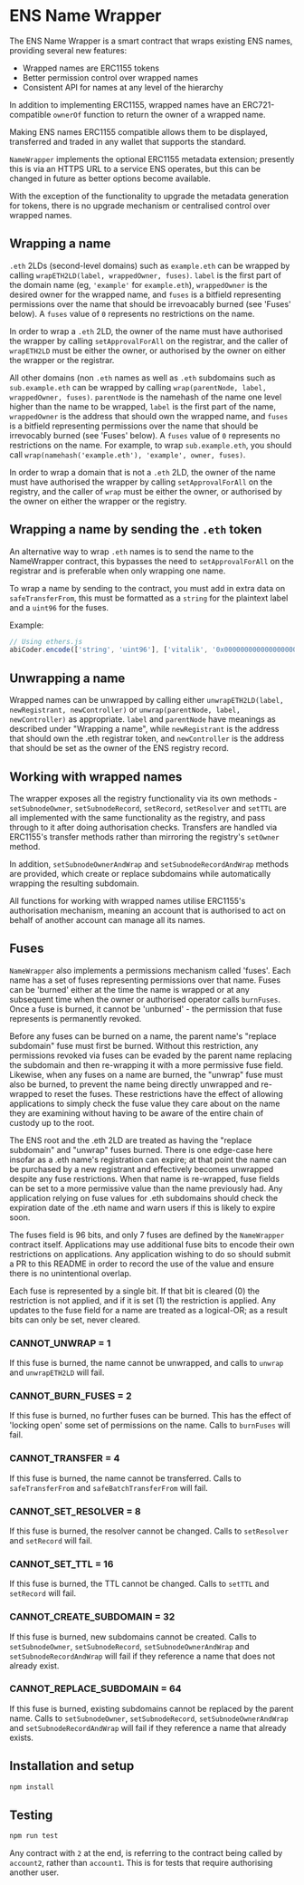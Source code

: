 # ENS Name Wrapper

The ENS Name Wrapper is a smart contract that wraps existing ENS names, providing several new features:

- Wrapped names are ERC1155 tokens
- Better permission control over wrapped names
- Consistent API for names at any level of the hierarchy

In addition to implementing ERC1155, wrapped names have an ERC721-compatible `ownerOf` function to return the owner of a wrapped name.

Making ENS names ERC1155 compatible allows them to be displayed, transferred and traded in any wallet that supports the standard.

`NameWrapper` implements the optional ERC1155 metadata extension; presently this is via an HTTPS URL to a service ENS operates, but this can be changed in future as better options become available.

With the exception of the functionality to upgrade the metadata generation for tokens, there is no upgrade mechanism or centralised control over wrapped names.

## Wrapping a name

`.eth` 2LDs (second-level domains) such as `example.eth` can be wrapped by calling `wrapETH2LD(label, wrappedOwner, fuses)`. `label` is the first part of the domain name (eg, `'example'` for `example.eth`), `wrappedOwner` is the desired owner for the wrapped name, and `fuses` is a bitfield representing permissions over the name that should be irrevoacably burned (see 'Fuses' below). A `fuses` value of `0` represents no restrictions on the name.

In order to wrap a `.eth` 2LD, the owner of the name must have authorised the wrapper by calling `setApprovalForAll` on the registrar, and the caller of `wrapETH2LD` must be either the owner, or authorised by the owner on either the wrapper or the registrar.

All other domains (non `.eth` names as well as `.eth` subdomains such as `sub.example.eth` can be wrapped by calling `wrap(parentNode, label, wrappedOwner, fuses)`. `parentNode` is the namehash of the name one level higher than the name to be wrapped, `label` is the first part of the name, `wrappedOwner` is the address that should own the wrapped name, and `fuses` is a bitfield representing permissions over the name that should be irrevocably burned (see 'Fuses' below). A `fuses` value of `0` represents no restrictions on the name. For example, to wrap `sub.example.eth`, you should call `wrap(namehash('example.eth'), 'example', owner, fuses)`.

In order to wrap a domain that is not a `.eth` 2LD, the owner of the name must have authorised the wrapper by calling `setApprovalForAll` on the registry, and the caller of `wrap` must be either the owner, or authorised by the owner on either the wrapper or the registry.

## Wrapping a name by sending the `.eth` token

An alternative way to wrap `.eth` names is to send the name to the NameWrapper contract, this bypasses the need to `setApprovalForAll` on the registrar and is preferable when only wrapping one name.

To wrap a name by sending to the contract, you must add in extra data on `safeTransferFrom`, this must be formatted as a `string` for the plaintext label and a `uint96` for the fuses.

Example:

```js
// Using ethers.js
abiCoder.encode(['string', 'uint96'], ['vitalik', '0x000000000000000000000001'])
```

## Unwrapping a name

Wrapped names can be unwrapped by calling either `unwrapETH2LD(label, newRegistrant, newController)` or `unwrap(parentNode, label, newController)` as appropriate. `label` and `parentNode` have meanings as described under "Wrapping a name", while `newRegistrant` is the address that should own the .eth registrar token, and `newController` is the address that should be set as the owner of the ENS registry record.

## Working with wrapped names

The wrapper exposes all the registry functionality via its own methods - `setSubnodeOwner`, `setSubnodeRecord`, `setRecord`, `setResolver` and `setTTL` are all implemented with the same functionality as the registry, and pass through to it after doing authorisation checks. Transfers are handled via ERC1155's transfer methods rather than mirroring the registry's `setOwner` method.

In addition, `setSubnodeOwnerAndWrap` and `setSubnodeRecordAndWrap` methods are provided, which create or replace subdomains while automatically wrapping the resulting subdomain.

All functions for working with wrapped names utilise ERC1155's authorisation mechanism, meaning an account that is authorised to act on behalf of another account can manage all its names.

## Fuses

`NameWrapper` also implements a permissions mechanism called 'fuses'. Each name has a set of fuses representing permissions over that name. Fuses can be 'burned' either at the time the name is wrapped or at any subsequent time when the owner or authorised operator calls `burnFuses`. Once a fuse is burned, it cannot be 'unburned' - the permission that fuse represents is permanently revoked.

Before any fuses can be burned on a name, the parent name's "replace subdomain" fuse must first be burned. Without this restriction, any permissions revoked via fuses can be evaded by the parent name replacing the subdomain and then re-wrapping it with a more permissive fuse field. Likewise, when any fuses on a name are burned, the "unwrap" fuse must also be burned, to prevent the name being directly unwrapped and re-wrapped to reset the fuses. These restrictions have the effect of allowing applications to simply check the fuse value they care about on the name they are examining without having to be aware of the entire chain of custody up to the root.

The ENS root and the .eth 2LD are treated as having the "replace subdomain" and "unwrap" fuses burned. There is one edge-case here insofar as a .eth name's registration can expire; at that point the name can be purchased by a new registrant and effectively becomes unwrapped despite any fuse restrictions. When that name is re-wrapped, fuse fields can be set to a more permissive value than the name previously had. Any application relying on fuse values for .eth subdomains should check the expiration date of the .eth name and warn users if this is likely to expire soon.

The fuses field is 96 bits, and only 7 fuses are defined by the `NameWrapper` contract itself. Applications may use additional fuse bits to encode their own restrictions on applications. Any application wishing to do so should submit a PR to this README in order to record the use of the value and ensure there is no unintentional overlap.

Each fuse is represented by a single bit. If that bit is cleared (0) the restriction is not applied, and if it is set (1) the restriction is applied. Any updates to the fuse field for a name are treated as a logical-OR; as a result bits can only be set, never cleared.

### CANNOT_UNWRAP = 1

If this fuse is burned, the name cannot be unwrapped, and calls to `unwrap` and `unwrapETH2LD` will fail.

### CANNOT_BURN_FUSES = 2

If this fuse is burned, no further fuses can be burned. This has the effect of 'locking open' some set of permissions on the name. Calls to `burnFuses` will fail.

### CANNOT_TRANSFER = 4

If this fuse is burned, the name cannot be transferred. Calls to `safeTransferFrom` and `safeBatchTransferFrom` will fail.

### CANNOT_SET_RESOLVER = 8

If this fuse is burned, the resolver cannot be changed. Calls to `setResolver` and `setRecord` will fail.

### CANNOT_SET_TTL = 16

If this fuse is burned, the TTL cannot be changed. Calls to `setTTL` and `setRecord` will fail.

### CANNOT_CREATE_SUBDOMAIN = 32

If this fuse is burned, new subdomains cannot be created. Calls to `setSubnodeOwner`, `setSubnodeRecord`, `setSubnodeOwnerAndWrap` and `setSubnodeRecordAndWrap` will fail if they reference a name that does not already exist.

### CANNOT_REPLACE_SUBDOMAIN = 64

If this fuse is burned, existing subdomains cannot be replaced by the parent name. Calls to `setSubnodeOwner`, `setSubnodeRecord`, `setSubnodeOwnerAndWrap` and `setSubnodeRecordAndWrap` will fail if they reference a name that already exists.

## Installation and setup

```bash
npm install
```

## Testing

```bash
npm run test
```

Any contract with `2` at the end, is referring to the contract being called by `account2`, rather than `account1`. This is for tests that require authorising another user.
